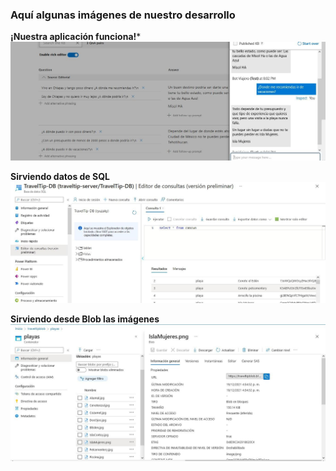 ### Aquí algunas imágenes de nuestro desarrollo


**¡Nuestra aplicación funciona!***
![alt text](https://raw.githubusercontent.com/OscarZambranoLa/InnovaccionVirtual/main/Img/MicrosoftTeams-image%20(1).png)

**Sirviendo datos de SQL**
![alt text](https://raw.githubusercontent.com/OscarZambranoLa/InnovaccionVirtual/main/Img/MicrosoftTeams-image%20(2).png)

**Sirviendo desde Blob las imágenes**
![alt text](https://raw.githubusercontent.com/OscarZambranoLa/InnovaccionVirtual/main/Img/MicrosoftTeams-image.png)
